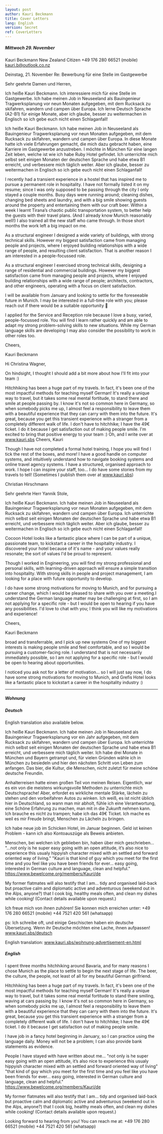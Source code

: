 ```yaml
---
layout: post
author: Kauri Beckmann
title: Cover Letters
lang: English
version: Secret
ref: CoverLetters
---
```




##### Mittwoch 29. November


Kauri Beckmann
New Zealand Citizen
+49 176 280 66521 (mobile)
kauri.b@outlook.co.nz

Deinstag, 21. November
Re: Bewerbung für eine Stelle im Gastgewerbe

Sehr geehrte Damen und Herren,

Ich heiße Kauri Beckmann. Ich interessiere mich für eine Stelle im Gastgewerbe. Ich habe meinen Job in Neuseeland als Bauingenieur Tragwerksplanung vor neun Monaten aufgegeben, mit dem Rucksack zu skifahren, wandern und campen über Europa. Ich lerne Deutsch Sprache (A2-B1) für einige Monate, aber ich glaube, besser zu weitermachen in Englisch so ich gebe euch nicht einen Schlaganfall!

Ich heiße Kauri Beckmann. Ich habe meinen Job in Neuseeland als Bauingenieur Tragwerksplanung vor neun Monaten aufgegeben, mit dem Rucksack zu skifahren, wandern und campen über Europa. In diese Monate hatte ich viele Erfahrungen gemacht, die mich dazu gebracht haben, eine Karriere im Gastgewerbe anzustreben. I möchte in München für eine langen Zeit leben, welche ist wie ich habe Ruby Hotel gefindet. Ich unterrichte mich selbst seit einigen Monaten der deutschen Sprache und habe etwa B1 erreicht, und verbessere mich täglich weiter. Aber ich glaube, besser zu weitermachen in Englisch so ich gebe euch nicht einen Schlaganfall!

I recently had a transient experience in a hostel that has inspired me to pursue a permanent role in hospitality. I have not formally listed it on my resume; since I was only supposed to be passing through the city I only stayed a couple months. Busy days were running around; cleaning dishes, changing bed sheets and laundry,  and with a big smile showing guests around the property and entertaining them with our craft beer. Within a week I learnt Tirana’s chaotic public transportation system, to better help the guests with their travel plans. (And I already know Munich reasonably well!) I also trained all the new staff who came through. In those short months the work left a big impact on me.

As a structural engineer I designed a wide variety of buildings, with strong technical skills. However my biggest satisfaction came from managing people and projects, where I enjoyed building relationships with a wide range of people, and resulting client satisfaction. That is another reason I am interested in a people-focussed role.

As a structural engineer I exercised strong technical skills, designing a range of residential and commercial buildings. However my biggest satisfaction came from managing people and projects, where I enjoyed building relationships with a wide range of people; architects, contractors, and other engineers, operating with a focus on client satisfaction.

I will be available from January and looking to settle for the foreseeable future in Munich. I may be interested in a full-time role with you; please reach out if there would be a suitable opportunity 🙂

I applied for the Service and Reception role because I love a busy, varied, people-focussed role. You will find I learn rather quickly and am able to adapt my strong problem-solving skills to new situations. While my German language skills are developing I may also consider the possibility to work in other roles too.

Cheers,

Kauri Beckmann

Hi Christina Wagner,

On hindsight, I thought I should add a bit more about how I'll fit into your team :)

Hitchhiking has been a huge part of my travels. In fact, it's been one of the most impactful methods for teaching myself German!
It's really a unique way to travel, but it takes some real mental fortitude, to stand there and smile at people passing by. I know it's not so common here in Germany, so when somebody picks me up, I almost feel a responsibility to leave them with a beautiful experience that they can carry with them into the future. It's great, because you get this transient experience with a stranger from a completely different walk of life.
I don't have to hitchhike; I have the 49€ ticket. I do it because I get satisfaction out of making people smile. I'm excited to bring that positive energy to your team :)
Oh, and I write over at www.kauri.sbs
Cheers,
Kauri

Though I have not completed a formal hotel training, I hope you will find I tick the rest of the boxes, and more! I have a good handle on computer systems, and intuitively understand how to navigate booking systems and online travel agency systems. I have a  structured, organised approach to work. I hope I can inspire your staff, too… I do have some stories from my travels to tell! (Sometimes I publish them over at www.kauri.sbs)

Christian Hirschmann


Sehr geehrte Herr Yannik Stole,

Ich heiße Kauri Beckmann. Ich habe meinen Job in Neuseeland als Bauingenieur Tragwerksplanung vor neun Monaten aufgegeben, mit dem Rucksack zu skifahren, wandern und campen über Europa. Ich unterrichte mich selbst seit einigen Monaten der deutschen Sprache und habe etwa B1 erreicht, und verbessere mich täglich weiter. Aber ich glaube, besser zu weitermachen in Englisch so ich gebe euch nicht einen Schlaganfall!

Cocoon Hotel looks like a fantastic place where I can be part of a unique, passionate team, to kickstart a career in the hospitality industry. I discovered your hotel because of it's name - and your values really resonate; the sort of values I'd be proud to represent.

Though I worked in Engineering, you will find my strong professional and personal skills, with learning-driven approach will ensure a simple transition into hospitality. With strong skills in people and project management, I am looking for a place with future opportunity to develop.

I do have some strong motivations for moving to Munich, and for pursuing a career change, which I would be pleased to share with you over a meeting.I understand the German language matter may be challenging at first, so I am not applying for a specific role - but I would be open to hearing if you have any possibilities. I'd love to chat with you; I think you will like my motivations and experience!

Cheers,

Kauri Beckmann


broad and transferrable, and I pick up new systems 
 One of my biggest interests is making people smile and feel comfortable, and so I would be pursuing a customer-facing role. I understand that is not necessarily immediately possible, so I am not applying for a specific role - but I would be open to hearing about opportunities.

I noticed you ask not for a letter of motivation... so I will just say now, I do have some strong motivations for moving to Munich, and Grefis Hotel looks like a fantastic place to kickstart a career in the hospitality industry :)


________________


##### Wohnung
##### Deutsch

English translation also available below.

Ich heiße Kauri Beckmann. Ich habe meinen Job in Neuseeland als Bauingenieur Tragwerksplanung vor ein Jahr aufgegeben, mit dem Rucksack zu skifahren, wandern und campen über Europa. Ich unterrichte mich selbst seit einigen Monaten der deutschen Sprache und habe etwa B1 erreicht, und verbessere mich täglich weiter. Ich habe drei Monate in München und Bayern getrampt und, für vielen Gründen wähle ich in München zu besiedeln und hier den nächsten Schritt von Leben zum anfangen. Das bier, die Kultur, die Menschen, nicht zuletzt für meine schöne deutsche Freundin.

Anhalterreisen hatte einen großen Teil von meinen Reisen. Eigentlich, war es ein von die meistens wirkungsvolle Methoden zu unterrichte mich Deutschsprache! Aber, erfordet es wirkliche mentale Stärke, lächeln zu stehen und den vorbeifahren Autos zu winken. Ich weiß, es ist nicht üblich hier in Deutschland, so wann man mir abholt, fühle ich eine Verantwortung, eine Schöne Erfahrung zu machen, man mit in die Zukunft nehmen kann. Ich brauche es nicht zu trampen; habe ich das 49€ Ticket. Ich mache es weil es mir Freude bringt, Menschen zu Lächeln zu bringen.

Ich habe neue job im Schicken Hotel, im Januar beginnen.
Geld ist keinen Problem - kann ich also Kontoauszüge als Beweis anbieten.

Menschen, bei welchen ich geblieben bin, haben über mich geschrieben...
"...not only is he super easy going with an open attitude, it’s also nice to experience this usualy hippyish character mixed with an settled and forward oriented way of living."
"Kauri is that kind of guy which you meet for the first time and you feel like you have been friends for ever... easy going, interested in German culture and language, clean and helpful."
https://www.bewelcome.org/members/Kauri/de

My former flatmates will also testify that I am...
tidy and organised 
laid-back but proactive 
calm and diplomatic 
active and adventurous (weekend out in the Alps, anyone?) 
that I cook big, healthy meals often, and clean my dishes while cooking! 
(Contact details available upon request.)

Ich freue mich von ihnen zuhören! Sie konnen mich erreichen unter:
+49 176 280 66521 (mobile)
+44 7521 420 561 (whatsapp)

ps: Ich schreibe oft, und einige Geschiscten haben ein deutsche Übersetzung. Wenn ihr Deutsche möchten eine Lache, ihnen aufpassen!
www.kauri.sbs/deutsch

English translation:
www.kauri.sbs/wohnung-advertisement-en.html


##### English

I spent three months hitchhiking around Bavaria, and for many reasons I chose Munich as the place to settle to begin the next stage of life. The beer, the culture, the people, not least of all for my beautiful German girlfriend.

Hitchhiking has been a huge part of my travels. In fact, it's been one of the most impactful methods for teaching myself German! It's really a unique way to travel, but it takes some real mental fortitude to stand there smiling, waving at cars passing by. I know it's not so common here in Germany, so when somebody picks me up, I almost feel a responsibility to leave them with a beautiful experience that they can carry with them into the future. It's great, because you get this transient experience with a stranger from a completely different walk of life. I don't have to hitchhike; I have the 49€ ticket. I do it because I get satisfaction out of making people smile.

I have job in a fancy hotel beginning in January, so I can practice using the language daily.
Money will not be a problem; I can also provide bank statements as evidence.

People I have stayed with have written about me...
"not only is he super easy going with an open attitude, it’s also nice to experience this usualy hippyish character mixed with an settled and forward oriented way of living"
"that kind of guy which you meet for the first time and you feel like you have been friends for ever... easy going, interested in German culture and language, clean and helpful."
https://www.bewelcome.org/members/Kauri/de

My former flatmates will also testify that I am...
tidy and organised 
laid-back but proactive 
calm and diplomatic 
active and adventurous (weekend out in the Alps, anyone?) 
that I cook big, healthy meals often, and clean my dishes while cooking! 
(Contact details available upon request.)

Looking forward to hearing from you! You can reach me at:
+49 176 280 66521 (mobile)
+44 7521 420 561 (whatsapp)
